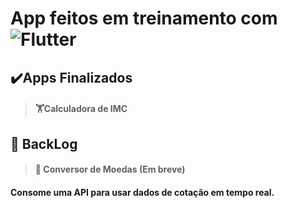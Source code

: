 # App feitos em treinamento com ![Flutter](https://img.shields.io/badge/-Flutter-black?style=flat-square&logo=flutter&logoColor=blue)

## ✔️Apps Finalizados 
>#### 🏋️Calculadora de IMC

## 📆 BackLog
>#### 🤑 Conversor de Moedas (Em breve)

#### Consome uma API para usar dados de cotação em tempo real.

